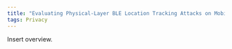 ```yaml
---
title: "Evaluating Physical-Layer BLE Location Tracking Attacks on Mobile Devices"
tags: Privacy
---
```


Insert overview.